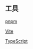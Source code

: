 

## 工具

  

[pnpm](https://www.pnpm.cn/)

  

[Vite](https://vitejs.cn/vite3-cn/、)

  

[TypeScript](https://www.tslang.cn/index.html)

